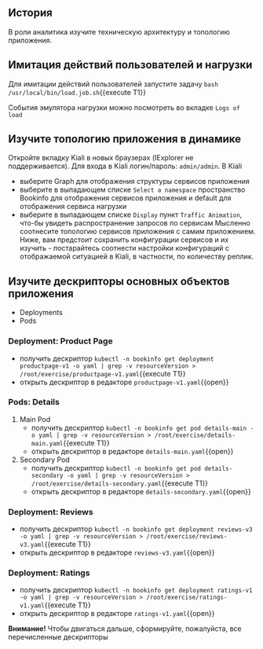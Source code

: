 ## История

В роли аналитика изучите техническую архитектуру и топологию приложения.

## Имитация действий пользователей и нагрузки

Для имитации действий пользователей запустите задачу `bash /usr/local/bin/load.job.sh`{{execute T1}}

События эмулятора нагрузки можно посмотреть во вкладке `Logs of load`

## Изучите топологию приложения в динамике

Откройте вкладку Kiali в новых браузерах (IExplorer не поддерживается). Для входа в Kiali логин/пароль: `admin/admin`. В Kiali 
* выберите Graph для отображения структуры сервисов приложения
* выберите в выпадающем списке `Select a namespace` пространство Bookinfo для отображения сервисов приложения и default для отображения сервиса нагрузки
* выберите в выпадающем списке `Display` пункт `Traffic Animation`, что-бы увидеть распространение запросов по сервисам
Мысленно соотнесите топологию сервисов приложения с самим приложением. Ниже, вам предстоит сохранить конфигурации сервисов и их изучить - постарайтесь соотнести настройки конфигураций с отображаемой ситуацией в Kiali, в частности, по количеству реплик.

## Изучите дескрипторы основных объектов приложения

* Deployments
* Pods

### Deployment: Product Page

* получить дескриптор `kubectl -n bookinfo get deployment productpage-v1 -o yaml | grep -v resourceVersion > /root/exercise/productpage-v1.yaml`{{execute T1}}
* открыть дескриптор в редакторе `productpage-v1.yaml`{{open}}

### Pods: Details

1. Main Pod
    * получить дескриптор `kubectl -n bookinfo get pod details-main -o yaml | grep -v resourceVersion > /root/exercise/details-main.yaml`{{execute T1}}
    * открыть дескриптор в редакторе `details-main.yaml`{{open}}
1. Secondary Pod
    * получить дескриптор `kubectl -n bookinfo get pod details-secondary -o yaml | grep -v resourceVersion > /root/exercise/details-secondary.yaml`{{execute T1}}
    * открыть дескриптор в редакторе `details-secondary.yaml`{{open}}

### Deployment: Reviews

* получить дескриптор `kubectl -n bookinfo get deployment reviews-v3 -o yaml | grep -v resourceVersion > /root/exercise/reviews-v3.yaml`{{execute T1}}
* открыть дескриптор в редакторе `reviews-v3.yaml`{{open}}

### Deployment: Ratings

* получить дескриптор `kubectl -n bookinfo get deployment ratings-v1 -o yaml | grep -v resourceVersion > /root/exercise/ratings-v1.yaml`{{execute T1}}
* открыть дескриптор в редакторе `ratings-v1.yaml`{{open}}

**Внимание!** Чтобы двигаться дальше, сформируйте, пожалуйста, все перечисленные дескрипторы
